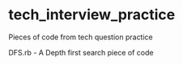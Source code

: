 # tech_interview_practice
Pieces of code from tech question practice

DFS.rb - A Depth first search piece of code
